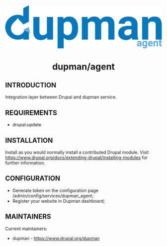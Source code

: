 <p align="center">
    <img width="600px" src="./.assets/logo.png" />
</p>

<h1 align="center">dupman/agent</h1>

INTRODUCTION
------------

Integration layer between Drupal and dupman service.

REQUIREMENTS
------------

* drupal:update

INSTALLATION
------------

Install as you would normally install a contributed Drupal module. Visit
https://www.drupal.org/docs/extending-drupal/installing-modules for further information.

CONFIGURATION
-------------

* Generate token on the configuration page /admin/config/services/dupman_agent;
* Register your website in Dupman dashboard;

MAINTAINERS
-----------

Current maintainers:
* dupman - https://www.drupal.org/dupman
